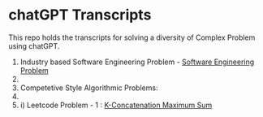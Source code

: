 # chatGPT Transcripts

This repo holds the transcripts for solving a diversity of Complex Problem using chatGPT.

1. Industry based Software Engineering Problem - [Software Engineering Problem](https://github.com/Saksham4796/se_problem_statement)
2. 
3. Competetive Style Algorithmic Problems:
4. 
5.    i) Leetcode Problem - 1 : [K-Concatenation Maximum Sum](https://leetcode.com/problems/k-concatenation-maximum-sum/)
